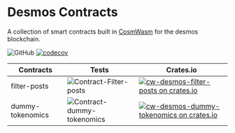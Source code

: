 # Desmos Contracts

A collection of smart contracts built in [CosmWasm](https://www.cosmwasm.com/) for the desmos blockchain.

![GitHub](https://img.shields.io/github/license/desmos-labs/desmos-contracts.svg) [![codecov](https://codecov.io/gh/desmos-labs/desmos-contracts/branch/master/graph/badge.svg?token=4M3W11FP2F)](https://codecov.io/gh/desmos-labs/desmos-contracts)

| Contracts | Tests | Crates.io |
| ------------- | ------ | ------ |
| filter-posts | ![Contract-Filter-posts](https://github.com/desmos-labs/desmos-contracts/workflows/Contract-Filter-posts/badge.svg) | [![cw-desmos-filter-posts on crates.io](https://img.shields.io/crates/v/cw-desmos-filter-posts.svg)](https://crates.io/crates/cw-desmos-filter-posts)
| dummy-tokenomics | ![Contract-dummy-tokenomics](https://github.com/desmos-labs/desmos-contracts/workflows/Contract-dummy-tokenomics/badge.svg) | [![cw-desmos-dummy-tokenomics on crates.io](https://img.shields.io/crates/v/cw-desmos-dummy-tokenomics.svg)](https://crates.io/crates/cw-desmos-dummy-tokenomics)
